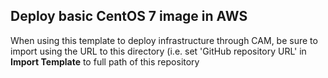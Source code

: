 ## Deploy basic CentOS 7 image in AWS

When using this template to deploy infrastructure through CAM, be sure to import using the URL to this directory (i.e. set 'GitHub repository URL' in **Import Template** to full path of this repository
